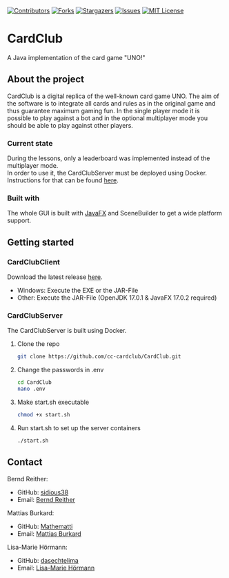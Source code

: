 [![Contributors][contributors-shield]][contributors-url]
[![Forks][forks-shield]][forks-url]
[![Stargazers][stars-shield]][stars-url]
[![Issues][issues-shield]][issues-url]
[![MIT License][license-shield]][license-url]

# CardClub

A Java implementation of the card game "UNO!"



## About the project

CardClub is a digital replica of the well-known card game UNO. 
The aim of the software is to integrate all cards and rules as in the original game and thus guarantee maximum gaming fun.
In the single player mode it is possible to play against a bot and in the optional multiplayer mode you should be able to play against other players.

### Current state
During the lessons, only a leaderboard was implemented instead of the multiplayer mode.<br>
In order to use it, the CardClubServer must be deployed using Docker. 
Instructions for that can be found [here](https://github.com/cc-cardclub/CardClub#cardclubserver).


### Built with

The whole GUI is built with [JavaFX](https://openjfx.io/) and SceneBuilder to get a wide platform support.


## Getting started
### CardClubClient
Download the latest release [here](https://github.com/cc-cardclub/CardClub/releases).
 * Windows: Execute the EXE or the JAR-File
 * Other: Execute the JAR-File (OpenJDK 17.0.1 & JavaFX 17.0.2 required)
### CardClubServer
The CardClubServer is built using Docker.

1. Clone the repo 

   ```sh
   git clone https://github.com/cc-cardclub/CardClub.git
   ```
2. Change the passwords in .env

   ```sh
   cd CardClub
   nano .env
   ```
3. Make start.sh executable

   ```sh
   chmod +x start.sh
   ```
4. Run start.sh to set up the server containers

   ```sh
   ./start.sh
   ```

## Contact

Bernd Reither:

- GitHub: [sidious38](https://github.com/sidious38)
- Email: [Bernd Reither](mailto:bernd.reither@htl.rennweg.at)



Mattias Burkard:

- GitHub: [Mathematti](https://github.com/Mathematti)
- Email: [Mattias Burkard](mailto:mattias.burkard@htl.rennweg.at)



Lisa-Marie Hörmann:

- GitHub: [dasechtelima](https://github.com/dasechtelima)
- Email: [Lisa-Marie Hörmann](mailto:lisa-marie.hoermann@htl.rennweg.at)



<!-- MARKDOWN LINKS & IMAGES -->
<!-- https://www.markdownguide.org/basic-syntax/#reference-style-links -->
[contributors-shield]: https://img.shields.io/github/issues/cc-cardclub/CardClub?style=for-the-badge
[contributors-url]: https://github.com/cc-cardclub/CardClub/graphs/contributors
[forks-shield]: https://img.shields.io/github/forks/cc-cardclub/CardClub?style=for-the-badge
[forks-url]: https://github.com/cc-cardclub/CardClub/network/members
[stars-shield]: https://img.shields.io/github/stars/cc-cardclub/CardClub?style=for-the-badge
[stars-url]: https://github.com/cc-cardclub/CardClub/stargazers
[issues-shield]: https://img.shields.io/github/issues/cc-cardclub/CardClub?style=for-the-badge
[issues-url]: https://github.com/cc-cardclub/CardClub/issues
[license-shield]: https://img.shields.io/github/license/cc-cardclub/CardClub?style=for-the-badge
[license-url]: https://github.com/cc-cardclub/CardClub/blob/master/LICENSE